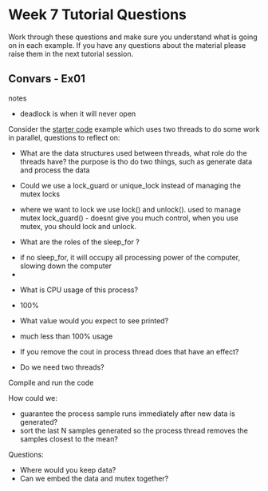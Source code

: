 Week 7 Tutorial Questions
=========================
Work through these questions and make sure you understand what is going on in each example. If you have any questions about the material please raise them in the next tutorial session.

Convars - Ex01
--------------------

notes
-   deadlock is when it will never open

Consider the [starter code](./starter) example which uses two threads to do some work in parallel, questions to reflect on:
* What are the data structures used between threads, what role do the threads have? the purpose is tho do two things, such as generate data and process the data

* Could we use a lock_guard or unique_lock instead of managing the mutex locks 
- where we want to lock we use lock() and unlock(). used to manage mutex
lock_guard() - doesnt give you much control, when you use mutex, you should lock and unlock.

* What are the roles of the sleep_for ? 
- if no sleep_for, it will occupy all processing power of the computer, slowing down the computer
- 

* What is CPU usage of this process? 
- 100%

* What value would you expect to see printed? 
- much less than 100% usage

* If you remove the cout in process thread does that have an effect?


* Do we need two threads?

Compile and run the code

How could we:
* guarantee the process sample runs immediately after new data is generated?
* sort the last N samples generated so the process thread removes the samples closest to the mean?

Questions:
* Where would you keep data?
* Can we embed the data and mutex together?

